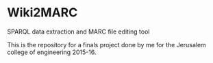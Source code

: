 # Wiki2MARC
SPARQL data extraction and MARC file editing tool

This is the repository for a finals project done by me for the Jerusalem college of engineering 2015-16.
